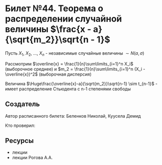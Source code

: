 # Билет №44. Теорема о распределении случайной величины $\frac{x - a}{\sqrt{m_2}}\sqrt{n - 1}$

Пусть $X_1$, $X_2$, ..., $X_n$ - независимые случайные величины $\sim N(a,\sigma)$

Рассмотрим $\overline{x} = \frac{1}{n}\sum\limits_{i=1}^n X_i$ (выборочное среднее) и $m_2 = \frac{1}{n}\sum\limits_{i=1}^n (X_i - \overline{x})^2$ (выборочная дисперсия)

Величина $\Huge\frac{\overline{x}-a}{\sqrt{m_2}}\sqrt{n-1} \sim t_{n-1}$ - имеет распределение Стьюдента с n-1 степенями свободы 

## Создатель
Автор расписанного билета: Беленков Николай, Куусела Демид

Кто проверил:

## Ресурсы
- лекции
- лекции Рогова А.А.
